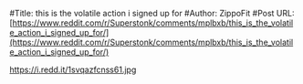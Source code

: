 #Title: this is the volatile action i signed up for
#Author: ZippoFit
#Post URL: [https://www.reddit.com/r/Superstonk/comments/mplbxb/this_is_the_volatile_action_i_signed_up_for/](https://www.reddit.com/r/Superstonk/comments/mplbxb/this_is_the_volatile_action_i_signed_up_for/)


https://i.redd.it/1svqazfcnss61.jpg
